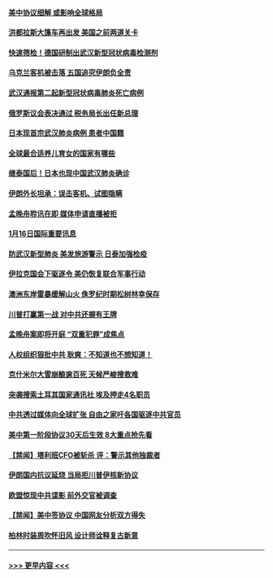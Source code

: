 #### [美中协议细解 或影响全球格局](../pages/prog202/a102754450.md?t=01170844) 
#### [洪都拉斯大篷车再出发 美国之前两道关卡](../pages/prog202/a102754430.md?t=01170844) 
#### [快速筛检！德国研制出武汉新型冠状病毒检测剂](../pages/prog202/a102754330.md?t=01170844) 
#### [乌克兰客机被击落 五国追究伊朗负全责](../pages/prog202/a102754374.md?t=01170844) 
#### [武汉通报第二起新型冠状病毒肺炎死亡病例](../pages/prog202/a102754298.md?t=01170844) 
#### [俄罗斯议会表决通过 税务局长出任新总理](../pages/prog202/a102754288.md?t=01170844) 
#### [日本现首宗武汉肺炎病例 患者中国籍](../pages/prog202/a102754250.md?t=01170844) 
#### [全球最合适养儿育女的国家有哪些](../pages/prog202/a102754198.md?t=01170844) 
#### [继泰国后！日本也现中国武汉肺炎确诊](../pages/prog202/a102754064.md?t=01170844) 
#### [伊朗外长坦承：误击客机、试图隐瞒](../pages/prog202/a102754062.md?t=01170844) 
#### [孟晚舟聆讯在即 媒体申请直播被拒](../pages/prog202/a102754058.md?t=01170844) 
#### [1月16日国际重要讯息](../pages/prog202/a102754054.md?t=01170844) 
#### [防武汉新型肺炎 美发旅游警示 日泰加强检疫](../pages/prog202/a102753986.md?t=01170844) 
#### [伊拉克国会下驱逐令 美仍恢复联合军事行动](../pages/prog202/a102753975.md?t=01170844) 
#### [澳洲东岸雷暴缓解山火 侏罗纪时期松树林幸保存](../pages/prog202/a102753943.md?t=01170844) 
#### [川普打赢第一战 对中共还握有王牌](../pages/prog202/a102753874.md?t=01170844) 
#### [孟晚舟案即将开庭 “双重犯罪”成焦点](../pages/prog202/a102753891.md?t=01170844) 
#### [人权组织狠批中共 耿爽：不知道也不想知道！](../pages/prog202/a102753872.md?t=01170844) 
#### [克什米尔大雪崩酿逾百死 天候严峻搜救难](../pages/prog202/a102753837.md?t=01170844) 
#### [突袭搜索土耳其国家通讯社 埃及押走4名职员](../pages/prog202/a102753805.md?t=01170844) 
#### [中共透过媒体向全球扩张 自由之家吁各国驱逐中共官员](../pages/prog202/a102753798.md?t=01170844) 
#### [美中第一阶段协议30天后生效 8大重点抢先看](../pages/prog202/a102753782.md?t=01170844) 
#### [【禁闻】塔利班CFO被斩杀 评：警示其他独裁者](../pages/prog202/a102753756.md?t=01170844) 
#### [伊朗国内抗议延烧 当局拒川普伊核新协议](../pages/prog202/a102753697.md?t=01170844) 
#### [欧盟惊现中共谍影 前外交官被调查](../pages/prog202/a102753660.md?t=01170844) 
#### [【禁闻】美中签协议 中国网友分析双方得失](../pages/prog202/a102753688.md?t=01170844) 
#### [柏林时装周吹怀旧风 设计师诠释复古新意](../pages/prog202/a102753637.md?t=01170844) 

----
#### [ >>> 更早内容 <<< ](../indexes/prog202-earlier.md)
